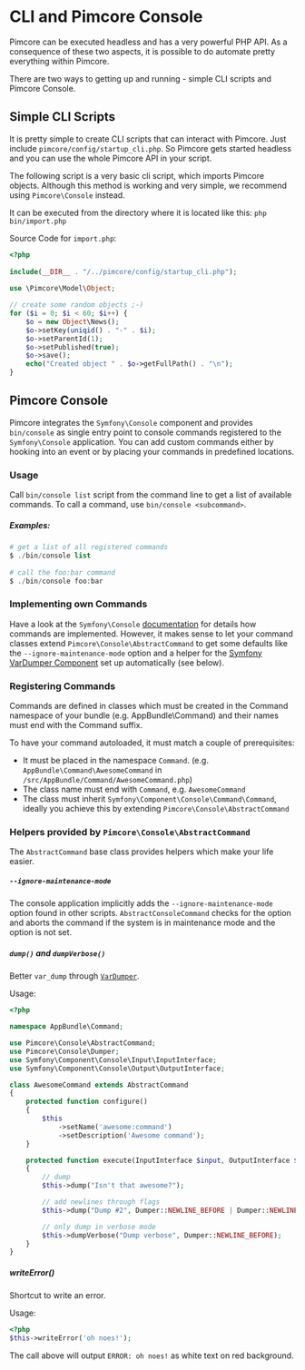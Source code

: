 # CLI and Pimcore Console

Pimcore can be executed headless and has a very powerful PHP API. As a consequence of these two aspects, 
it is possible to do automate pretty everything within Pimcore. 

There are two ways to getting up and running - simple CLI scripts and Pimcore Console. 

## Simple CLI Scripts
It is pretty simple to create CLI scripts that can interact with Pimcore. 
Just include `pimcore/config/startup_cli.php`. So Pimcore gets started headless and you can use the whole 
Pimcore API in your script. 

The following script is a very basic cli script, which imports Pimcore objects.
Although this method is working and very simple, we recommend using `Pimcore\Console` instead. 

It can be executed from the directory where it is located like this: `php bin/import.php`

Source Code for `import.php`:

```php
<?php
 
include(__DIR__ . "/../pimcore/config/startup_cli.php");
 
use \Pimcore\Model\Object;

// create some random objects ;-)
for ($i = 0; $i < 60; $i++) {
    $o = new Object\News();
    $o->setKey(uniqid() . "-" . $i);
    $o->setParentId(1);
    $o->setPublished(true);
    $o->save();
    echo("Created object " . $o->getFullPath() . "\n");
}
```


## Pimcore Console

Pimcore integrates the `Symfony\Console` component and provides `bin/console` as single 
entry point to console commands registered to the `Symfony\Console` application. You can add custom
commands either by hooking into an event or by placing your commands in predefined locations.

### Usage
Call `bin/console list` script from the command line to get a list of available commands. To call 
a command, use `bin/console <subcommand>`. 

##### Examples:
```php 
# get a list of all registered commands
$ ./bin/console list
 
# call the foo:bar command
$ ./bin/console foo:bar
```


### Implementing own Commands
Have a look at the `Symfony\Console` [documentation](http://symfony.com/doc/current/console.html) 
for details how commands are implemented. However, it makes sense to let your command classes extend 
`Pimcore\Console\AbstractCommand` to get some defaults like the `--ignore-maintenance-mode` option 
and a helper for the [Symfony VarDumper Component](http://symfony.com/doc/current/components/var_dumper/index.html) 
set up automatically (see below).

### Registering Commands
Commands are defined in classes which must be created in the Command namespace of your bundle (e.g. AppBundle\Command) 
and their names must end with the Command suffix.

To have your command autoloaded, it must match a couple of prerequisites:

* It must be placed in the namespace `Command`. 
(e.g. `AppBundle\Command\AwesomeCommand` in `/src/AppBundle/Command/AwesomeCommand.php`)
* The class name must end with `Command`, e.g. `AwesomeCommand`
* The class must inherit `Symfony\Component\Console\Command\Command`, ideally you achieve this by 
extending `Pimcore\Console\AbstractCommand`


### Helpers provided by `Pimcore\Console\AbstractCommand`
The `AbstractCommand` base class provides helpers which make your life easier.

##### `--ignore-maintenance-mode`
The console application implicitly adds the `--ignore-maintenance-mode` option found in other scripts.
`AbstractConsoleCommand` checks for the option and aborts the command if the system is in maintenance 
mode and the option is not set.

##### `dump()` and `dumpVerbose()`
Better `var_dump` through [`VarDumper`](http://symfony.com/doc/current/components/var_dumper/introduction.html). 

Usage:
```php
<?php

namespace AppBundle\Command;

use Pimcore\Console\AbstractCommand;
use Pimcore\Console\Dumper;
use Symfony\Component\Console\Input\InputInterface;
use Symfony\Component\Console\Output\OutputInterface;

class AwesomeCommand extends AbstractCommand
{
    protected function configure()
    {
        $this
            ->setName('awesome:command')
            ->setDescription('Awesome command');
    }

    protected function execute(InputInterface $input, OutputInterface $output)
    {
        // dump
        $this->dump("Isn't that awesome?");

        // add newlines through flags
        $this->dump("Dump #2", Dumper::NEWLINE_BEFORE | Dumper::NEWLINE_AFTER);

        // only dump in verbose mode
        $this->dumpVerbose("Dump verbose", Dumper::NEWLINE_BEFORE);
    }
}
```

##### writeError()
Shortcut to write an error. 

Usage:
```php
<?php
$this->writeError('oh noes!');
```

The call above will output `ERROR: oh noes!` as white text on red background.
